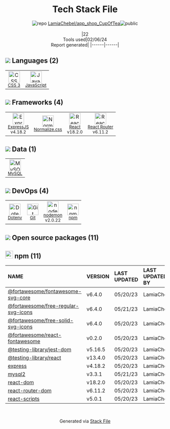 <!--
&lt;--- Readme.md Snippet without images Start ---&gt;
## Tech Stack
LamiaChebel/app_shop_CupOfTea is built on the following main stack:

- [React](https://reactjs.org/) – Javascript UI Libraries
- [MySQL](http://www.mysql.com) – Databases
- [ExpressJS](http://expressjs.com/) – Microframeworks (Backend)
- [JavaScript](https://developer.mozilla.org/en-US/docs/Web/JavaScript) – Languages
- [React Router](https://github.com/rackt/react-router) – JavaScript Framework Components
- [nodemon](http://nodemon.io/) – node.js Application Monitoring
- [Normalize.css](https://necolas.github.io/normalize.css/) – CSS Pre-processors / Extensions

Full tech stack [here](/techstack.md)

&lt;--- Readme.md Snippet without images End ---&gt;

&lt;--- Readme.md Snippet with images Start ---&gt;
## Tech Stack
LamiaChebel/app_shop_CupOfTea is built on the following main stack:

- <img width='25' height='25' src='https://img.stackshare.io/service/1020/OYIaJ1KK.png' alt='React'/> [React](https://reactjs.org/) – Javascript UI Libraries
- <img width='25' height='25' src='https://img.stackshare.io/service/1025/logo-mysql-170x170.png' alt='MySQL'/> [MySQL](http://www.mysql.com) – Databases
- <img width='25' height='25' src='https://img.stackshare.io/service/1163/hashtag.png' alt='ExpressJS'/> [ExpressJS](http://expressjs.com/) – Microframeworks (Backend)
- <img width='25' height='25' src='https://img.stackshare.io/service/1209/javascript.jpeg' alt='JavaScript'/> [JavaScript](https://developer.mozilla.org/en-US/docs/Web/JavaScript) – Languages
- <img width='25' height='25' src='https://img.stackshare.io/service/3350/8261421.png' alt='React Router'/> [React Router](https://github.com/rackt/react-router) – JavaScript Framework Components
- <img width='25' height='25' src='https://img.stackshare.io/service/5577/preview.png' alt='nodemon'/> [nodemon](http://nodemon.io/) – node.js Application Monitoring
- <img width='25' height='25' src='https://img.stackshare.io/service/6361/default_8c8faac34fdcb5b696503f5166b5232ad0adcf6e.png' alt='Normalize.css'/> [Normalize.css](https://necolas.github.io/normalize.css/) – CSS Pre-processors / Extensions

Full tech stack [here](/techstack.md)

&lt;--- Readme.md Snippet with images End ---&gt;
-->
<div align="center">

# Tech Stack File
![](https://img.stackshare.io/repo.svg "repo") [LamiaChebel/app_shop_CupOfTea](https://github.com/LamiaChebel/app_shop_CupOfTea)![](https://img.stackshare.io/public_badge.svg "public")
<br/><br/>
|22<br/>Tools used|02/06/24 <br/>Report generated|
|------|------|
</div>

## <img src='https://img.stackshare.io/languages.svg'/> Languages (2)
<table><tr>
  <td align='center'>
  <img width='36' height='36' src='https://img.stackshare.io/service/6727/css.png' alt='CSS 3'>
  <br>
  <sub><a href="https://developer.mozilla.org/en-US/docs/Web/CSS/CSS3">CSS 3</a></sub>
  <br>
  <sub></sub>
</td>

<td align='center'>
  <img width='36' height='36' src='https://img.stackshare.io/service/1209/javascript.jpeg' alt='JavaScript'>
  <br>
  <sub><a href="https://developer.mozilla.org/en-US/docs/Web/JavaScript">JavaScript</a></sub>
  <br>
  <sub></sub>
</td>

</tr>
</table>

## <img src='https://img.stackshare.io/frameworks.svg'/> Frameworks (4)
<table><tr>
  <td align='center'>
  <img width='36' height='36' src='https://img.stackshare.io/service/1163/hashtag.png' alt='ExpressJS'>
  <br>
  <sub><a href="http://expressjs.com/">ExpressJS</a></sub>
  <br>
  <sub>v4.18.2</sub>
</td>

<td align='center'>
  <img width='36' height='36' src='https://img.stackshare.io/service/6361/default_8c8faac34fdcb5b696503f5166b5232ad0adcf6e.png' alt='Normalize.css'>
  <br>
  <sub><a href="https://necolas.github.io/normalize.css/">Normalize.css</a></sub>
  <br>
  <sub></sub>
</td>

<td align='center'>
  <img width='36' height='36' src='https://img.stackshare.io/service/1020/OYIaJ1KK.png' alt='React'>
  <br>
  <sub><a href="https://reactjs.org/">React</a></sub>
  <br>
  <sub>v18.2.0</sub>
</td>

<td align='center'>
  <img width='36' height='36' src='https://img.stackshare.io/service/3350/8261421.png' alt='React Router'>
  <br>
  <sub><a href="https://github.com/rackt/react-router">React Router</a></sub>
  <br>
  <sub>v6.11.2</sub>
</td>

</tr>
</table>

## <img src='https://img.stackshare.io/databases.svg'/> Data (1)
<table><tr>
  <td align='center'>
  <img width='36' height='36' src='https://img.stackshare.io/service/1025/logo-mysql-170x170.png' alt='MySQL'>
  <br>
  <sub><a href="http://www.mysql.com">MySQL</a></sub>
  <br>
  <sub></sub>
</td>

</tr>
</table>

## <img src='https://img.stackshare.io/devops.svg'/> DevOps (4)
<table><tr>
  <td align='center'>
  <img width='36' height='36' src='https://img.stackshare.io/service/8067/default_90dcb1286af7685c68df319c764b80704df1155b.png' alt='Dotenv'>
  <br>
  <sub><a href="https://github.com/motdotla/dotenv">Dotenv</a></sub>
  <br>
  <sub></sub>
</td>

<td align='center'>
  <img width='36' height='36' src='https://img.stackshare.io/service/1046/git.png' alt='Git'>
  <br>
  <sub><a href="http://git-scm.com/">Git</a></sub>
  <br>
  <sub></sub>
</td>

<td align='center'>
  <img width='36' height='36' src='https://img.stackshare.io/service/5577/preview.png' alt='nodemon'>
  <br>
  <sub><a href="http://nodemon.io/">nodemon</a></sub>
  <br>
  <sub>v2.0.22</sub>
</td>

<td align='center'>
  <img width='36' height='36' src='https://img.stackshare.io/service/1120/lejvzrnlpb308aftn31u.png' alt='npm'>
  <br>
  <sub><a href="https://www.npmjs.com/">npm</a></sub>
  <br>
  <sub></sub>
</td>

</tr>
</table>


## <img src='https://img.stackshare.io/group.svg' /> Open source packages (11)</h2>

## <img width='24' height='24' src='https://img.stackshare.io/service/1120/lejvzrnlpb308aftn31u.png'/> npm (11)

|NAME|VERSION|LAST UPDATED|LAST UPDATED BY|LICENSE|VULNERABILITIES|
|:------|:------|:------|:------|:------|:------|
|[@fortawesome/fontawesome-svg-core](https://www.npmjs.com/@fortawesome/fontawesome-svg-core)|v6.4.0|05/20/23|LamiaChebel |MIT|N/A|
|[@fortawesome/free-regular-svg-icons](https://www.npmjs.com/@fortawesome/free-regular-svg-icons)|v6.4.0|05/21/23|LamiaChebel |CC-BY-4.0,MIT|N/A|
|[@fortawesome/free-solid-svg-icons](https://www.npmjs.com/@fortawesome/free-solid-svg-icons)|v6.4.0|05/20/23|LamiaChebel |CC-BY-4.0,MIT|N/A|
|[@fortawesome/react-fontawesome](https://www.npmjs.com/@fortawesome/react-fontawesome)|v0.2.0|05/20/23|LamiaChebel |MIT|N/A|
|[@testing-library/jest-dom](https://www.npmjs.com/@testing-library/jest-dom)|v5.16.5|05/20/23|LamiaChebel |MIT|N/A|
|[@testing-library/react](https://www.npmjs.com/@testing-library/react)|v13.4.0|05/20/23|LamiaChebel |MIT|N/A|
|[express](https://www.npmjs.com/express)|v4.18.2|05/20/23|LamiaChebel |MIT|N/A|
|[mysql2](https://www.npmjs.com/mysql2)|v3.3.1|05/21/23|LamiaChebel |MIT|N/A|
|[react-dom](https://www.npmjs.com/react-dom)|v18.2.0|05/20/23|LamiaChebel |MIT|N/A|
|[react-router-dom](https://www.npmjs.com/react-router-dom)|v6.11.2|05/20/23|LamiaChebel |MIT|N/A|
|[react-scripts](https://www.npmjs.com/react-scripts)|v5.0.1|05/20/23|LamiaChebel |MIT|N/A|

<br/>
<div align='center'>

Generated via [Stack File](https://github.com/marketplace/stack-file)
